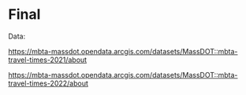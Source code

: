 # Final
Data:

https://mbta-massdot.opendata.arcgis.com/datasets/MassDOT::mbta-travel-times-2021/about

https://mbta-massdot.opendata.arcgis.com/datasets/MassDOT::mbta-travel-times-2022/about
